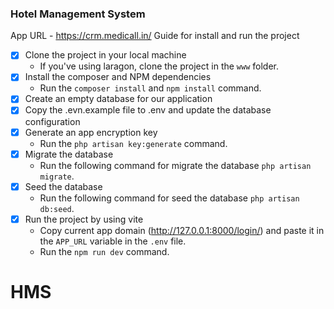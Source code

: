### Hotel Management System

App URL - https://crm.medicall.in/
Guide for install and run the project

-   [x] Clone the project in your local machine
    -   If you've using laragon, clone the project in the `www` folder.
-   [x] Install the composer and NPM dependencies
    -   Run the `composer install` and `npm install` command.
-   [x] Create an empty database for our application
-   [x] Copy the .evn.example file to .env and update the database configuration
-   [x] Generate an app encryption key
    -   Run the `php artisan key:generate` command.
-   [x] Migrate the database
    -   Run the following command for migrate the database `php artisan migrate`.
-   [x] Seed the database
    -   Run the following command for seed the database `php artisan db:seed`.
-   [x] Run the project by using vite
    -   Copy current app domain (<http://127.0.0.1:8000/login/>) and paste it in the `APP_URL` variable in the `.env` file.
    -   Run the `npm run dev` command.

# HMS

